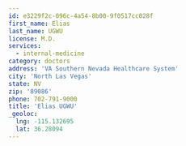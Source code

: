 ```yaml
---
id: e3229f2c-096c-4a54-8b00-9f0517cc028f
first_name: Elias
last_name: UGWU
license: M.D.
services:
  - internal-medicine
category: doctors
address: 'VA Southern Nevada Healthcare System'
city: 'North Las Vegas'
state: NV
zip: '89086'
phone: 702-791-9000
title: 'Elias UGWU'
_geoloc:
  lng: -115.132695
  lat: 36.28094
---
```

